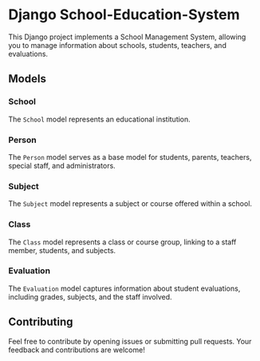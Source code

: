 

# Django School-Education-System

This Django project implements a School Management System, allowing you to manage information about schools, students, teachers, and evaluations.



## Models

### School

The `School` model represents an educational institution.

### Person

The `Person` model serves as a base model for students, parents, teachers, special staff, and administrators.

### Subject

The `Subject` model represents a subject or course offered within a school.

### Class

The `Class` model represents a class or course group, linking to a staff member, students, and subjects.

### Evaluation

The `Evaluation` model captures information about student evaluations, including grades, subjects, and the staff involved.






## Contributing

Feel free to contribute by opening issues or submitting pull requests. Your feedback and contributions are welcome!
